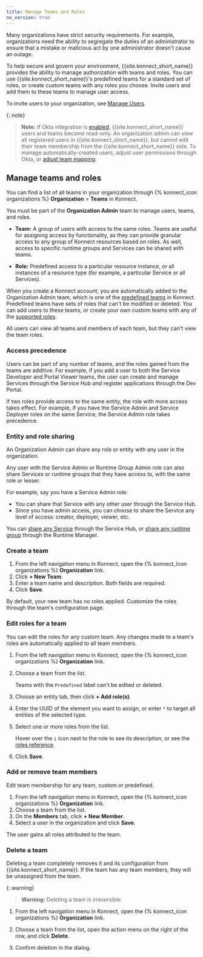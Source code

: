 ```yaml
---
title: Manage Teams and Roles
no_version: true
---
```


Many organizations have strict security requirements. For example, organizations
need the ability to segregate the duties of an administrator to ensure that a
mistake or malicious act by one administrator doesn’t cause an outage.

To help secure and govern your environment, {{site.konnect_short_name}} provides
the ability to manage authorization with teams and roles. You can use {{site.konnect_short_name}}'s
predefined teams for a standard set of roles, or create custom teams with
any roles you choose. Invite users and add them to these teams to manage user
access.

To invite users to your organization, see [Manage Users](/konnect/org-management/users).

{:.note}
> **Note:** If Okta integration is [enabled](/konnect/org-management/okta-idp),
{{site.konnect_short_name}} users and teams become read-only. An organization
admin can view all registered users in {{site.konnect_short_name}}, but cannot
edit their team membership from the {{site.konnect_short_name}} side. To manage
automatically-created users, adjust user permissions through Okta, or
[adjust team mapping](/konnect/org-management/okta-idp/#map-teams-to-groups).


## Manage teams and roles

You can find a list of all teams in your organization through
{% konnect_icon organizations %} **Organization** > **Teams** in Konnect.

You must be part of the **Organization Admin** team to manage users, teams, and
roles.

* **Team:** A group of users with access to the same roles. Teams are useful
for assigning access by functionality, as they can provide granular access to
any group of Konnect resources based on roles. As well, access to specific
runtime groups and Services can be shared with teams.

* **Role:** Predefined access to a particular resource instance, or all
instances of a resource type (for example, a particular Service or all Services).

When you create a Konnect account, you are automatically added to the Organization
Admin team, which is one of the [predefined teams](/konnect/org-management/teams-reference)
in Konnect. Predefined teams have sets of roles that can't be modified or
deleted. You can add users to these teams, or create your own custom teams
with any of the [supported roles](/konnect/org-management/roles-reference).

All users can view all teams and members of each team, but they can't view the
team roles.

### Access precedence

Users can be part of any number of teams, and the roles gained from the teams
are additive. For example, if you add a user to both the Service Developer and
Portal Viewer teams, the user can create and manage Services
through the Service Hub _and_ register applications through the Dev Portal.

If two roles provide access to the same entity, the role with more access
takes effect. For example, if you have the Service Admin and Service Deployer
roles on the same Service, the Service Admin role takes precedence.

### Entity and role sharing

An Organization Admin can share any role or entity with any user in the
organization.

Any user with the Service Admin or Runtime Group Admin role can
also share Services or runtime groups that they have access to, with
the same role or lesser.

For example, say you have a Service Admin role:
* You can share that Service with any other user through the Service Hub.
* Since you have admin access, you can choose to share the Service any
level of access: creator, deployer, viewer, etc.

You can [share any Service](/konnect/configure/servicehub/manage-services/#share-service)
through the Service Hub, or
[share any runtime group](/konnect/configure/runtime-manager/runtime-groups/manage/#share-runtime-group)
through the Runtime Manager.

### Create a team

1. From the left navigation menu in Konnect, open the {% konnect_icon organizations %}
 **Organization** link.
2. Click **+ New Team**.
3. Enter a team name and description. Both fields are required.
4. Click **Save**.

By default, your new team has no roles applied. Customize the roles through the team's
configuration page.

### Edit roles for a team

You can edit the roles for any custom team. Any changes made to a team's roles
are automatically applied to all team members.

1. From the left navigation menu in Konnect, open the {% konnect_icon organizations %}
 **Organization** link.
2. Choose a team from the list.

    Teams with the `Predefined` label can't be edited or deleted.

3. Choose an entity tab, then click **+ Add role(s)**.

4. Enter the UUID of the element you want to assign, or enter `*` to target
all entities of the selected type.

5. Select one or more roles from the list.

    Hover over the `i` icon next to the role to see its description,
    or see the [roles reference](/konnect/org-management/roles-reference).

6. Click **Save**.


### Add or remove team members

Edit team membership for any team, custom or predefined.

1. From the left navigation menu in Konnect, open the {% konnect_icon organizations %}
 **Organization** link.
2. Choose a team from the list.
3. On the **Members** tab, click **+ New Member**.
4. Select a user in the organization and click **Save**.

The user gains all roles attributed to the team.

### Delete a team

Deleting a team completely removes it and its configuration from
{{site.konnect_short_name}}. If the team has any team members, they will be
unassigned from the team.

{:.warning}
> **Warning:** Deleting a team is irreversible.

1. From the left navigation menu in Konnect, open the {% konnect_icon organizations %}
 **Organization** link.

1. Choose a team from the list, open the action menu on the right of the row,
and click **Delete**.

1. Confirm deletion in the dialog.
